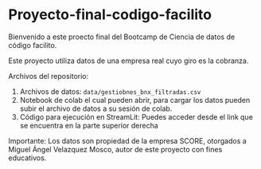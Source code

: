# Proyecto-final-codigo-facilito
Bienvenido a este proecto final del Bootcamp de Ciencia de datos de código facilito.

Este proyecto utiliza datos de una empresa real cuyo giro es la cobranza.

Archivos del repositorio:

1. Archivos de datos: `data/gestiobnes_bnx_filtradas.csv` 
1. Notebook de colab el cual pueden abrir, para cargar los datos pueden subir el archivo de datos a su sesión de colab. 
1. Código para ejecución en StreamLit: Puedes acceder desde el link que se encuentra en la parte superior derecha

Importante: Los datos son propiedad de la empresa SCORE, otorgados a Miguel Ángel Velazquez Mosco, autor de este proyecto con fines educativos.
